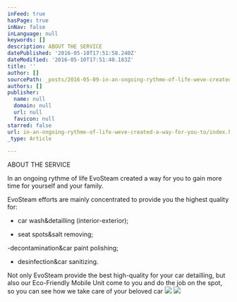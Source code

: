 ```yaml
---
inFeed: true
hasPage: true
inNav: false
inLanguage: null
keywords: []
description: ABOUT THE SERVICE
datePublished: '2016-05-10T17:51:58.240Z'
dateModified: '2016-05-10T17:51:40.183Z'
title: ''
author: []
sourcePath: _posts/2016-05-09-in-an-ongoing-rythme-of-life-weve-created-a-way-for-you-to.md
authors: []
publisher:
  name: null
  domain: null
  url: null
  favicon: null
starred: false
url: in-an-ongoing-rythme-of-life-weve-created-a-way-for-you-to/index.html
_type: Article

---
```

ABOUT THE SERVICE

In an ongoing rythme of life EvoSteam created a way for you to gain more time for yourself and your family. 

EvoSteam efforts are mainly concentrated to provide you the highest quality for:

- car wash&detailling (interior-exterior);

- seat spots&salt removing;

-decontamination&car paint polishing;

- desinfection&car sanitizing.

Not only EvoSteam provide the best high-quality for your car detailling, but also our Eco-Friendly Mobile Unit come to you and do the job on the spot, so you can see how we take care of your beloved car
![](https://the-grid-user-content.s3-us-west-2.amazonaws.com/bcfdd64c-1e89-40fe-878d-91a7047be714.jpg)
![](https://the-grid-user-content.s3-us-west-2.amazonaws.com/1dc0c738-a3a2-493f-bfe8-f639bf2d5148.jpg)